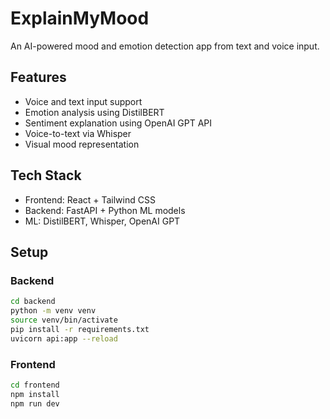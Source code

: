 # ExplainMyMood

An AI-powered mood and emotion detection app from text and voice input.

## Features

- Voice and text input support
- Emotion analysis using DistilBERT
- Sentiment explanation using OpenAI GPT API
- Voice-to-text via Whisper
- Visual mood representation

## Tech Stack

- Frontend: React + Tailwind CSS
- Backend: FastAPI + Python ML models
- ML: DistilBERT, Whisper, OpenAI GPT

## Setup

### Backend

```bash
cd backend
python -m venv venv
source venv/bin/activate
pip install -r requirements.txt
uvicorn api:app --reload
```

### Frontend

```bash
cd frontend
npm install
npm run dev
```
